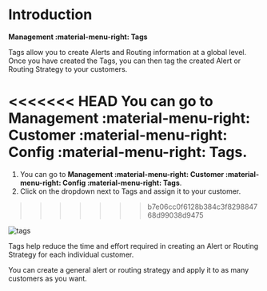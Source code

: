 # Introduction

**Management :material-menu-right: Tags**

Tags allow you to create Alerts and Routing information at a global level. Once you have created the Tags, you can then tag the created Alert or Routing Strategy to your customers.

<<<<<<< HEAD
You can go to **Management :material-menu-right: Customer :material-menu-right: Config :material-menu-right: Tags.**
=======
1. You can go to **Management :material-menu-right: Customer :material-menu-right: Config :material-menu-right: Tags**.
2. Click on the dropdown next to Tags and assign it to your customer.
>>>>>>> b7e06cc0f6128b384c3f829884768d99038d9475

![tags](/customer/img/tags.png)

Tags help reduce the time and effort required in creating an Alert or Routing Strategy for each individual customer.

You can create a general alert or routing strategy and apply it to as many customers as you want.

